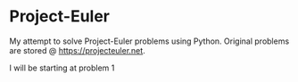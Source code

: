 # Project-Euler

My attempt to solve Project-Euler problems using Python. Original problems are stored @ https://projecteuler.net.

I will be starting at problem 1
